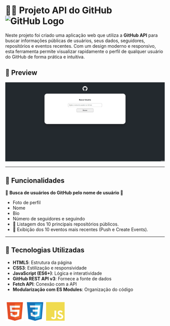 # 👨‍💻 Projeto API do GitHub <img src="https://github.githubassets.com/images/modules/logos_page/GitHub-Mark.png" alt="GitHub Logo" width="40" />

Neste projeto foi criado uma aplicação web que utiliza a **GitHub API** para buscar informações públicas de usuários, seus dados, seguidores, repositórios e eventos recentes. Com um design moderno e responsivo, esta ferramenta permite visualizar rapidamente o perfil de qualquer usuário do GitHub de forma prática e intuitiva.


## 📸 Preview

![Gif do Projeto API do GitHub](./src/gif/gif-projeto-github.gif)

---

## 🚀 Funcionalidades

🔎 **Busca de usuários do GitHub pelo nome de usuário 👤**

- Foto de perfil 
- Nome
- Bio
- Número de seguidores e seguindo
- 📁 Listagem dos 10 principais repositórios públicos.
- 📝 Exibição dos 10 eventos mais recentes (Push e Create Events).

---

## 🧪 Tecnologias Utilizadas

- **HTML5**: Estrutura da página 
- **CSS3**: Estilização e responsividade
- **JavaScript (ES6+)**: Lógica e interatividade
- **GitHub REST API v3**: Fornece a fonte de dados
- **Fetch API**: Conexão com a API
- **Modularização com ES Modules**: Organização do código
<br>
<div style="display: inline_block">
    <img align="center" alt="icone-HTML" height="60" width="60" src="https://raw.githubusercontent.com/devicons/devicon/master/icons/html5/html5-original.svg">
     <img align="center" alt="icone-CSS" height="60" width="60" src="https://raw.githubusercontent.com/devicons/devicon/master/icons/css3/css3-original.svg">
    <img align="center" alt="icone-JS" height="60" width="60" src="https://raw.githubusercontent.com/devicons/devicon/master/icons/javascript/javascript-plain.svg">
